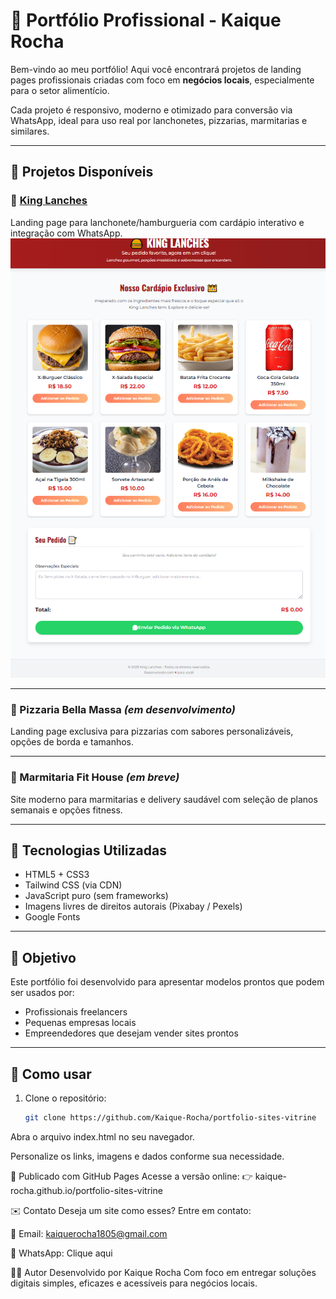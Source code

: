 # 💼 Portfólio Profissional - Kaique Rocha

Bem-vindo ao meu portfólio! Aqui você encontrará projetos de landing pages profissionais criadas com foco em **negócios locais**, especialmente para o setor alimentício.

Cada projeto é responsivo, moderno e otimizado para conversão via WhatsApp, ideal para uso real por lanchonetes, pizzarias, marmitarias e similares.

---

## 🧩 Projetos Disponíveis

### 🍔 [King Lanches](https://kaique-rocha.github.io/kinglanches/)
Landing page para lanchonete/hamburgueria com cardápio interativo e integração com WhatsApp.  
![Preview King Lanches](https://raw.githubusercontent.com/Kaique-Rocha/kinglanches/main/src/img/projeto.png)

---

### 🍕 Pizzaria Bella Massa *(em desenvolvimento)*
Landing page exclusiva para pizzarias com sabores personalizáveis, opções de borda e tamanhos.

---

### 🥗 Marmitaria Fit House *(em breve)*
Site moderno para marmitarias e delivery saudável com seleção de planos semanais e opções fitness.

---

## 📱 Tecnologias Utilizadas

- HTML5 + CSS3
- Tailwind CSS (via CDN)
- JavaScript puro (sem frameworks)
- Imagens livres de direitos autorais (Pixabay / Pexels)
- Google Fonts

---

## 📌 Objetivo

Este portfólio foi desenvolvido para apresentar modelos prontos que podem ser usados por:

- Profissionais freelancers
- Pequenas empresas locais
- Empreendedores que desejam vender sites prontos

---

## 🔧 Como usar

1. Clone o repositório:
   ```bash
   git clone https://github.com/Kaique-Rocha/portfolio-sites-vitrine
Abra o arquivo index.html no seu navegador.

Personalize os links, imagens e dados conforme sua necessidade.

🚀 Publicado com GitHub Pages
Acesse a versão online:
👉 kaique-rocha.github.io/portfolio-sites-vitrine

✉️ Contato
Deseja um site como esses? Entre em contato:

📧 Email: kaiquerocha1805@gmail.com

📱 WhatsApp: Clique aqui

👨‍💻 Autor
Desenvolvido por Kaique Rocha
Com foco em entregar soluções digitais simples, eficazes e acessíveis para negócios locais.
